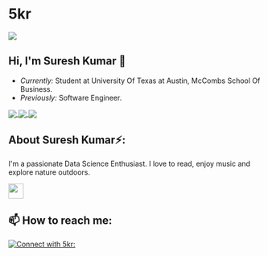 # 5kr
![](./sk.gif)

<h2>Hi, I'm Suresh Kumar 👋</h2>

- <i>Currently:</i> Student at University Of Texas at Austin, McCombs School Of Business. 
- <i>Previously:</i> Software Engineer.

<a href="https://github.com/5kr/github-readme-stats">
  <img align="center" src="https://github-readme-stats.vercel.app/api?username=5kr&theme=radical"/>
  <img align="center" src="https://github-readme-streak-stats.herokuapp.com/?user=5kr&theme=dark"/>
</a>

<a href="https://github.com/5kr/github-readme-stats">
  <img align="center" src="https://github-readme-stats.vercel.app/api/top-langs?username=5kr&theme=radical" />
</a>


<h2> About Suresh Kumar⚡:</h2>

I'm a passionate Data Science Enthusiast. I love to read, enjoy music and explore nature outdoors.

<img src="https://raw.githubusercontent.com/<OWNER>/<OWNER>/master/<GIF_NAME>.gif" width="30px">

<h2>📫 How to reach me:</h2>

<a href="mailto: e.sureshreddy@yahoo.in">![Connect with 5kr: ](https://img.shields.io/badge/yahoomail-D14836?style=for-the-badge&logo=mail&logoColor=white)

